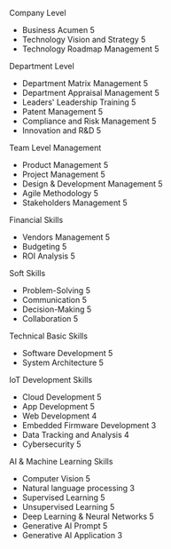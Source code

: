 Company Level
- Business Acumen 5
- Technology Vision and Strategy 5
- Technology Roadmap Management 5

Department Level
- Department Matrix Management 5
- Department Appraisal Management 5
- Leaders' Leadership Training 5
- Patent Management 5
- Compliance and Risk Management 5 
- Innovation and R&D 5

Team Level Management
- Product Management 5
- Project Management 5
- Design & Development Management 5
- Agile Methodology 5
- Stakeholders Management 5

Financial Skills
- Vendors Management 5
- Budgeting 5
- ROI Analysis 5

Soft Skills
- Problem-Solving 5
- Communication 5
- Decision-Making 5
- Collaboration 5

Technical Basic Skills
- Software Development 5 
- System Architecture 5


IoT Development Skills
- Cloud Development 5
- App Development 5
- Web Development 4
- Embedded Firmware Development 3
- Data Tracking and Analysis 4
- Cybersecurity 5


AI & Machine Learning Skills
- Computer Vision 5
- Natural language processing 3
- Supervised Learning 5
- Unsupervised Learning 5
- Deep Learning & Neural Networks 5
- Generative AI Prompt 5
- Generative AI Application 3





